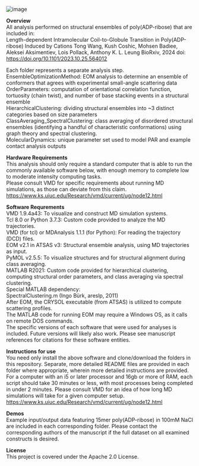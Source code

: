 ![image](https://github.com/TongGeorgeWang/polyADPribose-Structural-Analysis/assets/160785251/db72b17f-fa75-41c8-8be3-dde28659a9a2)

**Overview** <br />
All analysis performed on structural ensembles of poly(ADP-ribose) that are included in: <br />
Length-dependent Intramolecular Coil-to-Globule Transition in Poly(ADP-ribose) Induced by Cations
Tong Wang, Kush Coshic, Mohsen Badiee, Aleksei Aksimentiev, Lois Pollack, Anthony K. L. Leung
BioRxiv, 2024
doi: https://doi.org/10.1101/2023.10.25.564012

Each folder represents a separate analysis step. <br />
EnsembleOptimizationMethod: EOM analysis to determine an ensemble of conformers that agrees with experimental small-angle scattering data  <br />
OrderParameters: computation of orientational correlation function, tortuosity (chain twist), and number of base stacking events in a structural ensemble <br />
HierarchicalClustering: dividing structural ensembles into ~3 distinct categories based on size parameters <br />
ClassAveraging_SpectralClustering: class averaging of disordered structural ensembles (identifying a handful of characteristic conformations) using graph theory and spectral clustering. <br />
MolecularDynamics: unique parameter set used to model PAR and example contact analysis outputs





**Hardware Requirements** <br />
This analysis should only require a standard computer that is able to run the commonly available software below, with enough memory to complete low to moderate intensity computing tasks. <br />
Please consult VMD for specific requirements about running MD simulations, as those can deviate from this claim. https://www.ks.uiuc.edu/Research/vmd/current/ug/node12.html

**Software Requrements** <br />
VMD 1.9.4a43: To visualize and construct MD simulation systems. <br />
Tcl 8.0 or Python 3.7.3: Custom code provided to analyze the MD trajectories. <br />
VMD (for tcl) or MDAnalysis 1.1.1 (for Python): For reading the trajectory (DCD) files. <br />
EOM v2.1 in ATSAS v3: Structural ensemble analysis, using MD trajectories as input. <br />
PyMOL v2.5.5: To visualize structures and for structural alignment during class averaging.<br />
MATLAB R2021: Custom code provided for hierarchical clustering, computing structural order parameters, and class averaging via spectral clustering. <br />
  Special MATLAB dependency:  <br />
  SpectralClustering.m (Ingo Bürk, areslp, 2011) <br />
  After EOM, the CRYSOL executable (from ATSAS) is utilized to compute scattering profiles. <br /> 
The MATLAB code for running EOM may require a Windows OS, as it calls on remote DOS commands. <br />
The specific versions of each software that were used for analyses is included. Future versions will likely also work. Please see manuscript references for citations for these software entities. 

**Instructions for use** <br />
You need only install the above software and clone/download the folders in this repository. Separate, more detailed README files are provided in each folder where appropriate, wherein more detailed instructions are provided. <br />
For a computer with an i5 or later processor and 16gb or more of RAM, each script should take 30 minutes or less, with most processes being completed in under 2 minutes. Please consult VMD for an idea of how long MD simulations will take for a given computer setup. https://www.ks.uiuc.edu/Research/vmd/current/ug/node12.html    

**Demos** <br />
Example input/output data featuring 15mer poly(ADP-ribose) in 100mM NaCl are included in each corresponding folder. Please contact the corresponding authors of the manuscript if the full dataset on all examined constructs is desired. 

**License** <br />
This project is covered under the Apache 2.0 License.




